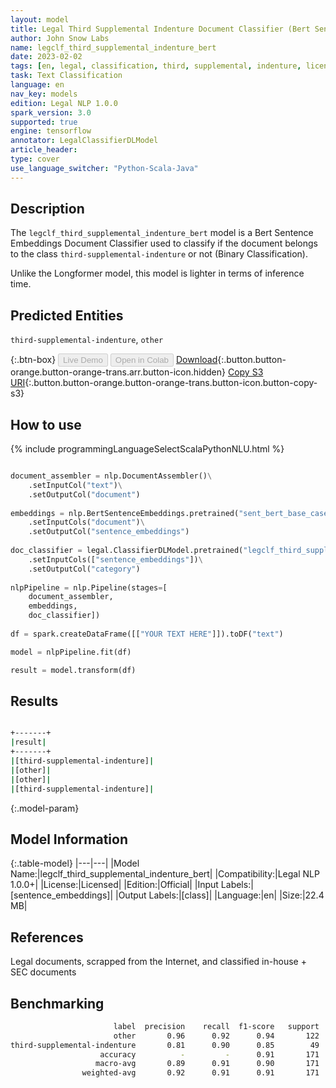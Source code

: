 ```yaml
---
layout: model
title: Legal Third Supplemental Indenture Document Classifier (Bert Sentence Embeddings)
author: John Snow Labs
name: legclf_third_supplemental_indenture_bert
date: 2023-02-02
tags: [en, legal, classification, third, supplemental, indenture, licensed, bert, tensorflow]
task: Text Classification
language: en
nav_key: models
edition: Legal NLP 1.0.0
spark_version: 3.0
supported: true
engine: tensorflow
annotator: LegalClassifierDLModel
article_header:
type: cover
use_language_switcher: "Python-Scala-Java"
---
```


## Description

The `legclf_third_supplemental_indenture_bert` model is a Bert Sentence Embeddings Document Classifier used to classify if the document belongs to the class `third-supplemental-indenture` or not (Binary Classification).

Unlike the Longformer model, this model is lighter in terms of inference time.

## Predicted Entities

`third-supplemental-indenture`, `other`

{:.btn-box}
<button class="button button-orange" disabled>Live Demo</button>
<button class="button button-orange" disabled>Open in Colab</button>
[Download](https://s3.amazonaws.com/auxdata.johnsnowlabs.com/legal/models/legclf_third_supplemental_indenture_bert_en_1.0.0_3.0_1675360680501.zip){:.button.button-orange.button-orange-trans.arr.button-icon.hidden}
[Copy S3 URI](s3://auxdata.johnsnowlabs.com/legal/models/legclf_third_supplemental_indenture_bert_en_1.0.0_3.0_1675360680501.zip){:.button.button-orange.button-orange-trans.button-icon.button-copy-s3}

## How to use



<div class="tabs-box" markdown="1">
{% include programmingLanguageSelectScalaPythonNLU.html %}

```python

document_assembler = nlp.DocumentAssembler()\
    .setInputCol("text")\
    .setOutputCol("document")
  
embeddings = nlp.BertSentenceEmbeddings.pretrained("sent_bert_base_cased", "en")\
    .setInputCols("document")\
    .setOutputCol("sentence_embeddings")
    
doc_classifier = legal.ClassifierDLModel.pretrained("legclf_third_supplemental_indenture_bert", "en", "legal/models")\
    .setInputCols(["sentence_embeddings"])\
    .setOutputCol("category")
    
nlpPipeline = nlp.Pipeline(stages=[
    document_assembler, 
    embeddings,
    doc_classifier])
 
df = spark.createDataFrame([["YOUR TEXT HERE"]]).toDF("text")

model = nlpPipeline.fit(df)

result = model.transform(df)

```

</div>

## Results

```bash

+-------+
|result|
+-------+
|[third-supplemental-indenture]|
|[other]|
|[other]|
|[third-supplemental-indenture]|

```

{:.model-param}
## Model Information

{:.table-model}
|---|---|
|Model Name:|legclf_third_supplemental_indenture_bert|
|Compatibility:|Legal NLP 1.0.0+|
|License:|Licensed|
|Edition:|Official|
|Input Labels:|[sentence_embeddings]|
|Output Labels:|[class]|
|Language:|en|
|Size:|22.4 MB|

## References

Legal documents, scrapped from the Internet, and classified in-house + SEC documents 

## Benchmarking

```bash
                       label  precision    recall  f1-score   support
                       other       0.96      0.92      0.94       122
third-supplemental-indenture       0.81      0.90      0.85        49
                    accuracy          -         -      0.91       171
                   macro-avg       0.89      0.91      0.90       171
                weighted-avg       0.92      0.91      0.91       171
```
